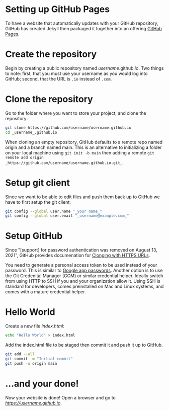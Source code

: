 Setting up GitHub Pages
=======================

To have a website that automatically updates with your GitHub repository, GitHub has created Jekyll then packaged it together into an offering [GitHub Pages](https://pages.github.com/).

# Create the repository
Begin by creating a public repository named _username_.github._io_. Two things to note: first, that you must use your username as you would log into GitHub; second, that the URL is `.io` instead of `.com`.

# Clone the repository
Go to the folder where you want to store your project, and clone the repository:
```bash
git clone https://github.com/username/username.github.io
cd _username_.github.io
```

When cloning an empty repository, GitHub defaults to a remote repo named origin and a branch named main. This is an alternative to initializing a folder on your local machine using `git init -b main` then adding a remote `git remote add origin _https://github.com/username/username.github.io.git_`.

# Setup git client
Since we want to be able to edit files and push them back up to GitHub we have to first setup the git client:
```bash
git config --global user.name "_your name_"
git config --global user.email "_username@example.com_"
```

# Setup GitHub
Since "[support] for password authentication was removed on August 13, 2021", GitHub provides documenation for [Clonging with HTTPS URLs](https://docs.github.com/en/get-started/getting-started-with-git/about-remote-repositories#cloning-with-https-urls).

You need to generate a personal access token to be used instead of your password.  This is similar to [Google app passwords](https://support.google.com/accounts/answer/185833?hl=en). Another option is to use the Git Credenital Manager (GCM) or similar credential helper. Ideally switch from using HTTP to SSH if you and your organization allow it. Using SSH is standard for developers, comes preinstalled on Mac and Linux systems, and comes with a mature credential helper.

# Hello World
Create a new file _index.html_:
```bash
echo "Hello World" > index.html
```

Add the index.html file to be staged then commit it and push it up to GitHub.
```bash
git add --all
git commit -m "Initial commit"
git push -u origin main
```

# ...and your done!
Now your website is done! Open a browser and go to _https://username.github.io_.
